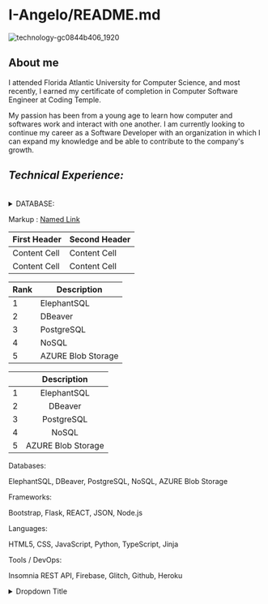 # I-Angelo/README.md


![technology-gc0844b406_1920](https://user-images.githubusercontent.com/111244396/229180551-540bbb59-f741-4ad6-b6a7-861932aae83c.jpg)

## About me

I attended Florida Atlantic University for Computer Science, and most recently, I earned my certificate of completion in Computer Software Engineer at Coding Temple. 

My passion has been from a young age to learn how computer and softwares work and interact with one another. I am currently looking to continue my career as a Software Developer with an organization in which I can expand my knowledge and be able to contribute to the company's growth.


## ___Technical Experience:___ ##
  <br>
 
<details>
<summary> DATABASE: </summary>

|       |       |
| :---: | :---: |
| * | ElephantSQL  |
| * | DBeaver  |
| * | PostgreSQL  |
| * | NoSQL  |
| * | AZURE Blob Storage  |


</details>

  



Markup :  [Named Link](https://ivananguloprosite.com/ "Personal Website")

First Header  | Second Header
------------- | -------------
Content Cell  | Content Cell
Content Cell  | Content Cell

|Rank|   Description      |
|----|--------------------|
|   1| ElephantSQL        |
|   2| DBeaver            |
|   3| PostgreSQL         |
|   4| NoSQL              |
|   5| AZURE Blob Storage |

|     |   Description       |
|:---:|        :---:       |
|    1| ElephantSQL        |
|    2| DBeaver            |
|    3| PostgreSQL         |
|    4| NoSQL              |
|    5| AZURE Blob Storage |


Databases:

ElephantSQL, DBeaver, PostgreSQL, NoSQL, AZURE Blob Storage

Frameworks:

Bootstrap, Flask, REACT, JSON, Node.js

Languages:

HTML5, CSS, JavaScript, Python, TypeScript, Jinja

Tools / DevOps:

Insomnia REST API, Firebase, Glitch, Github, Heroku


<details>
<summary>Dropdown Title</summary>

| Column 1 Heading | Column 2 Heading |
| ---------------- | ---------------- |
| Row 1, Column 1  | Row 1, Column 2  |
| Row 2, Column 1  | Row 2, Column 2  |

</details>

